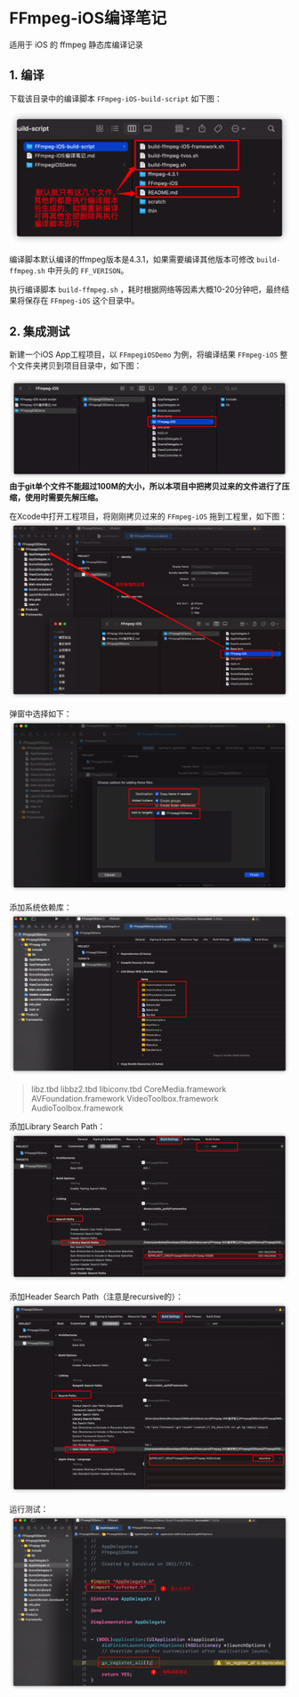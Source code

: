 # FFmpeg-iOS编译笔记
适用于 iOS 的 ffmpeg 静态库编译记录

## 1. 编译

下载该目录中的编译脚本 `FFmpeg-iOS-build-script` 如下图：

![FFmpeg-iOS-build-script](https://raw.githubusercontent.com/lishuzhi1121/oss/master/uPic/2021/07/29-111838-dEpTlk.png)

编译脚本默认编译的ffmpeg版本是4.3.1，如果需要编译其他版本可修改 `build-ffmpeg.sh` 中开头的 `FF_VERISON`。

执行编译脚本 `build-ffmpeg.sh` ，耗时根据网络等因素大概10-20分钟吧，最终结果将保存在 `FFmpeg-iOS` 这个目录中。

## 2. 集成测试

新建一个iOS App工程项目，以 `FFmpegiOSDemo` 为例，将编译结果 `FFmpeg-iOS` 整个文件夹拷贝到项目目录中，如下图：

![FFmpeg-iOS](https://raw.githubusercontent.com/lishuzhi1121/oss/master/uPic/2021/07/29-113300-dRgbWv.png)
**由于git单个文件不能超过100M的大小，所以本项目中把拷贝过来的文件进行了压缩，使用时需要先解压缩。**

在Xcode中打开工程项目，将刚刚拷贝过来的 `FFmpeg-iOS` 拖到工程里，如下图：
![add-file](https://raw.githubusercontent.com/lishuzhi1121/oss/master/uPic/2021/07/29-113752-YJRb9M.png)

弹窗中选择如下：
![copy](https://raw.githubusercontent.com/lishuzhi1121/oss/master/uPic/2021/07/29-113840-c3AFl7.png)

添加系统依赖库：
![lib](https://raw.githubusercontent.com/lishuzhi1121/oss/master/uPic/2021/07/29-114208-bj4dKY.png)

> libz.tbd
> libbz2.tbd
> libiconv.tbd
> CoreMedia.framework
> AVFoundation.framework
> VideoToolbox.framework
> AudioToolbox.framework

添加Library Search Path：
![Library](https://raw.githubusercontent.com/lishuzhi1121/oss/master/uPic/2021/07/29-114556-jx85b4.png)

添加Header Search Path（注意是recursive的）：
![Header](https://raw.githubusercontent.com/lishuzhi1121/oss/master/uPic/2021/07/29-122003-ptNcdK.png)

运行测试：
![code](https://raw.githubusercontent.com/lishuzhi1121/oss/master/uPic/2021/07/29-122304-V58EiP.png)
